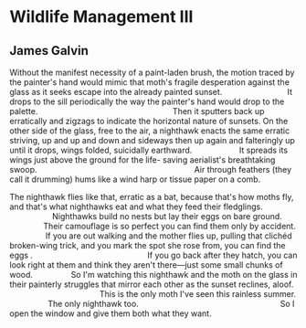 # Wildlife Management III
## James Galvin
Without the manifest necessity of a paint-laden brush, the motion
traced by the painter's hand would mimic that moth's fragile
desperation against the glass as it seeks escape into the already
painted sunset.
                            It drops to the sill periodically the way the
painter's
hand would drop to the palette.
                                                           Then it sputters
back up erratically
and zigzags to indicate the horizontal nature of sunsets.
On the
other side of the glass, free to the air, a nighthawk enacts the same
erratic striving, up and up and down and sideways then up again
and falteringly up until it drops, wings folded, suicidally
earthward.
                    It spreads its wings just above the ground for the life-
saving aerialist's breathtaking swoop.
                                                                     Air
through feathers (they
call it drumming) hums like a wind harp or tissue paper on a comb.

The nighthawk flies like that, erratic as a bat, because that's how
moths fly, and that's what nighthawks eat and what they feed their
fledglings.
                   Nighthawks build no nests but lay their eggs on bare
ground.
               Their camouflage is so perfect you can find them only by
accident.
                If you are out walking and the mother flies up, pulling
that clichéd broken-wing trick, and you mark the spot she rose
from, you can find the eggs _._
                                                  If you go back after they
hatch, you can look
right at them and think they aren't there—just some small chunks
of wood.
                So I'm watching this nighthawk and the moth on the
glass in their painterly struggles that mirror each other as the
sunset reclines, aloof.
                                        This is the only moth I've seen this
rainless
summer.
                 The only nighthawk too.
                                                              So I open the
window and give
them both what they want.